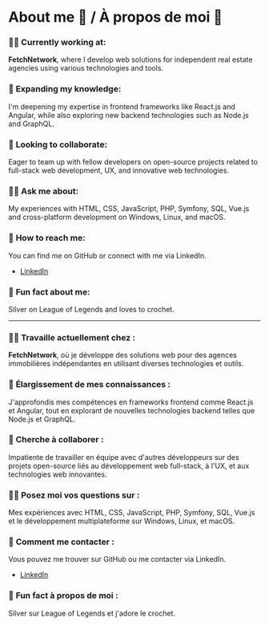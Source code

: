 # About me 👋 / À propos de moi 👋

### 👩‍💻 **Currently working at**:  
**FetchNetwork**, where I develop web solutions for independent real estate agencies using various technologies and tools.  


### 🌱 **Expanding my knowledge**:  
I'm deepening my expertise in frontend frameworks like React.js and Angular, while also exploring new backend technologies such as Node.js and GraphQL.  


### 🤝 **Looking to collaborate**:  
Eager to team up with fellow developers on open-source projects related to full-stack web development, UX, and innovative web technologies.  


### 🙋‍♀️ **Ask me about**:  
My experiences with HTML, CSS, JavaScript, PHP, Symfony, SQL, Vue.js and cross-platform development on Windows, Linux, and macOS.  


### 💬 **How to reach me**:  
You can find me on GitHub or connect with me via LinkedIn.  
- [LinkedIn](https://www.linkedin.com/in/mahdjouba-bouzouina/)


### 💃 **Fun fact about me**:  
Silver on League of Legends and loves to crochet.  


___________________________________________________

### 👩‍💻 **Travaille actuellement chez** :  
**FetchNetwork**, où je développe des solutions web pour des agences immobilières indépendantes en utilisant diverses technologies et outils.


### 🌱 **Élargissement de mes connaissances** :  
J'approfondis mes compétences en frameworks frontend comme React.js et Angular, tout en explorant de nouvelles technologies backend telles que Node.js et GraphQL.


### 🤝 **Cherche à collaborer** :  
Impatiente de travailler en équipe avec d'autres développeurs sur des projets open-source liés au développement web full-stack, à l'UX, et aux technologies web innovantes.


### 🙋‍♀️ **Posez moi vos questions sur :**
Mes expériences avec HTML, CSS, JavaScript, PHP, Symfony, SQL, Vue.js et le développement multiplateforme sur Windows, Linux, et macOS.


### 💬 **Comment me contacter** :  
Vous pouvez me trouver sur GitHub ou me contacter via LinkedIn.
- [LinkedIn](https://www.linkedin.com/in/mahdjouba-bouzouina/)


### 💃 **Fun fact à propos de moi** :  
Silver sur League of Legends et j'adore le crochet.
